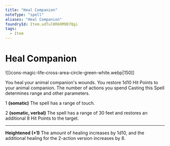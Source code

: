 ```yaml
---
title: "Heal Companion"
noteType: "spell"
aliases: "Heal Companion"
foundryId: Item.udTul0R6OM9D7Qgi
tags:
  - Item
---
```


# Heal Companion
![[icons-magic-life-cross-area-circle-green-white.webp|150]]

You heal your animal companion's wounds. You restore 1d10 Hit Points to your animal companion. The number of actions you spend Casting this Spell determines range and other parameters.

1 **(somatic)** The spell has a range of touch.

2 **(somatic, verbal)** The spell has a range of 30 feet and restores an additional 8 Hit Points to the target.

* * *

**Heightened (+1)** The amount of healing increases by 1d10, and the additional healing for the 2-action version increases by 8.
